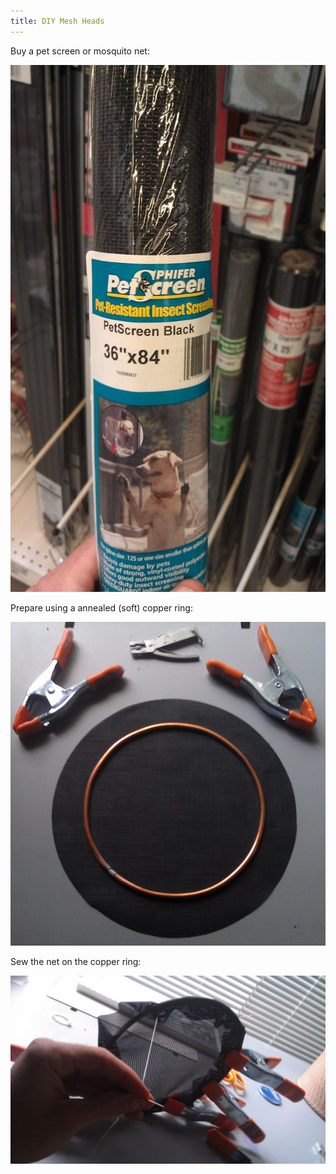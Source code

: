 ```yaml
---
title: DIY Mesh Heads
---
```

Buy a pet screen or mosquito net:

<img src="./petscreen.jpg" width="640">

Prepare using a annealed (soft) copper ring:

<img src="./mesh1.jpg" width="640">

Sew the net on the copper ring:

<img src="./mesh2.jpg" width="640">
